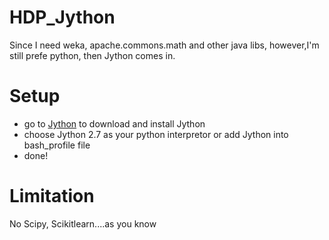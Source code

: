 # HDP_Jython
Since I need weka, apache.commons.math and other java libs, however,I'm still prefe python, then Jython comes in.
# Setup
  * go to [Jython](http://www.jython.org) to download and install Jython
  * choose Jython 2.7 as your python interpretor or add Jython into bash_profile file
  * done!
# Limitation
No Scipy, Scikitlearn....as you know
